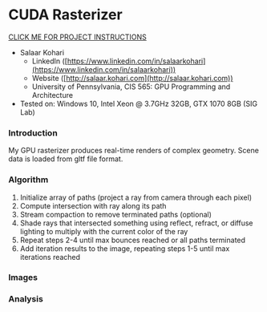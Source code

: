 CUDA Rasterizer
===============

[CLICK ME FOR PROJECT INSTRUCTIONS](./INSTRUCTION.md)

* Salaar Kohari
  * LinkedIn ([https://www.linkedin.com/in/salaarkohari](https://www.linkedin.com/in/salaarkohari))
  * Website ([http://salaar.kohari.com](http://salaar.kohari.com))
  * University of Pennsylvania, CIS 565: GPU Programming and Architecture
* Tested on: Windows 10, Intel Xeon @ 3.7GHz 32GB, GTX 1070 8GB (SIG Lab)

### Introduction
My GPU rasterizer produces real-time renders of complex geometry. Scene data is loaded from gltf file format.

### Algorithm
1. Initialize array of paths (project a ray from camera through each pixel)
2. Compute intersection with ray along its path
3. Stream compaction to remove terminated paths (optional)
4. Shade rays that intersected something using reflect, refract, or diffuse lighting to multiply with the current color of the ray
5. Repeat steps 2-4 until max bounces reached or all paths terminated
6. Add iteration results to the image, repeating steps 1-5 until max iterations reached

### Images


### Analysis
